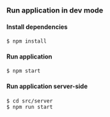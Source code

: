 ### Run application in dev mode

#### Install dependencies
```
$ npm install
```
#### Run application
```
$ npm start
```

#### Run application server-side

```
$ cd src/server
$ npm run start
```
